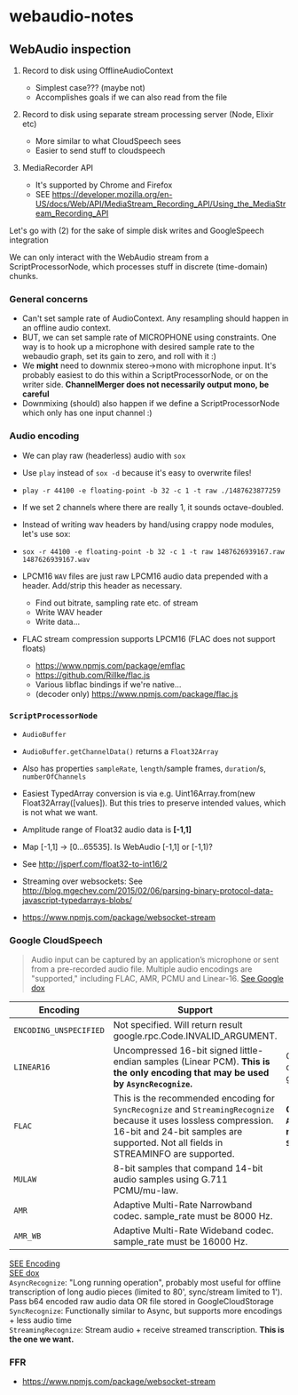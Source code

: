 # webaudio-notes

## WebAudio inspection

1. Record to disk using OfflineAudioContext
    - Simplest case??? (maybe not)
    - Accomplishes goals if we can also read from the file

2. Record to disk using separate stream processing server (Node, Elixir etc)
    - More similar to what CloudSpeech sees
    - Easier to send stuff to cloudspeech
    
3. MediaRecorder API
    - It's supported by Chrome and Firefox
    - SEE https://developer.mozilla.org/en-US/docs/Web/API/MediaStream_Recording_API/Using_the_MediaStream_Recording_API

Let's go with (2) for the sake of simple disk writes and GoogleSpeech integration

We can only interact with the WebAudio stream from a ScriptProcessorNode, which processes stuff in discrete (time-domain) chunks.

### General concerns

- Can't set sample rate of AudioContext. Any resampling should happen in an offline audio context.
- BUT, we can set sample rate of MICROPHONE using constraints. One way is to hook up a microphone with desired sample rate to the webaudio graph, set its gain to zero, and roll with it :)
- We **might** need to downmix stereo->mono with microphone input. It's probably easiest to do this within a ScriptProcessorNode, or on the writer side. **ChannelMerger does not necessarily output mono, be careful**
- Downmixing (should) also happen if we define a ScriptProcessorNode which only has one input channel :)

### Audio encoding

- We can play raw (headerless) audio with `sox`
- Use `play` instead of `sox -d` because it's easy to overwrite files!
- `play -r 44100 -e floating-point -b 32 -c 1 -t raw ./1487623877259`
- If we set 2 channels where there are really 1, it sounds octave-doubled.
- Instead of writing wav headers by hand/using crappy node modules, let's use sox:
- `sox -r 44100 -e floating-point -b 32 -c 1 -t raw 1487626939167.raw 1487626939167.wav`

- LPCM16 `WAV` files are just raw LPCM16 audio data prepended with a header. Add/strip this header as necessary.
    - Find out bitrate, sampling rate etc. of stream
    - Write WAV header
    - Write data...

- FLAC stream compression supports LPCM16 (FLAC does not support floats)
    - https://www.npmjs.com/package/emflac
    - https://github.com/Rillke/flac.js
    - Various libflac bindings if we're native...
    - (decoder only) https://www.npmjs.com/package/flac.js

### `ScriptProcessorNode`
- `AudioBuffer`
- `AudioBuffer.getChannelData()` returns a `Float32Array`
- Also has properties `sampleRate`, `length`/sample frames, `duration`/s, `numberOfChannels`

- Easiest TypedArray conversion is via e.g. Uint16Array.from(new Float32Array([values]). But this tries to preserve intended values, which is not what we want.
- Amplitude range of Float32 audio data is **[-1,1]**
- Map [-1,1] -> [0...65535]. Is WebAudio [-1,1] or [-1,1)?
- See http://jsperf.com/float32-to-int16/2

- Streaming over websockets: See http://blog.mgechev.com/2015/02/06/parsing-binary-protocol-data-javascript-typedarrays-blobs/
- https://www.npmjs.com/package/websocket-stream

    
### Google CloudSpeech
> Audio input can be captured by an application’s microphone or sent from a pre-recorded audio file. Multiple audio encodings are "supported," including FLAC, AMR, PCMU and Linear-16.
[See Google dox](https://cloud.google.com/speech/reference/rpc/google.cloud.speech.v1beta1#google.cloud.speech.v1beta1.RecognitionConfig.AudioEncoding)

| Encoding | Support | Notes |
| --- | --- | --- |
| `ENCODING_UNSPECIFIED` | Not specified. Will return result google.rpc.Code.INVALID_ARGUMENT. |
| `LINEAR16` | Uncompressed 16-bit signed little-endian samples (Linear PCM). **This is the only encoding that may be used by `AsyncRecognize`.** | Can it be compressed by e.g. gzip? |
| `FLAC` | This is the recommended encoding for `SyncRecognize` and `StreamingRecognize` because it uses lossless compression. 16-bit and 24-bit samples are supported. Not all fields in STREAMINFO are supported. | **Clearly `AsyncRecognize` is not `StreamingRecognize`!** |
| `MULAW` | 8-bit samples that compand 14-bit audio samples using G.711 PCMU/mu-law. |  |
| `AMR` | Adaptive Multi-Rate Narrowband codec. sample_rate must be 8000 Hz. |  |
| `AMR_WB` | 	Adaptive Multi-Rate Wideband codec. sample_rate must be 16000 Hz. |  |

[SEE Encoding](https://cloud.google.com/speech/docs/encoding)  
[SEE dox](https://cloud.google.com/speech/docs/)  
`AsyncRecognize`: "Long running operation", probably most useful for offline transcription of long audio pieces (limited to 80', sync/stream limited to 1'). Pass b64 encoded raw audio data OR file stored in GoogleCloudStorage  
`SyncRecognize`: Functionally similar to Async, but supports more encodings + less audio time  
`StreamingRecognize`: Stream audio + receive streamed transcription. **This is the one we want.**

### FFR
- https://www.npmjs.com/package/websocket-stream
